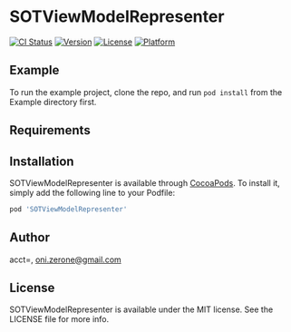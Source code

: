 # SOTViewModelRepresenter

[![CI Status](https://img.shields.io/travis/acct<blob>=<NULL>/SOTViewModelRepresenter.svg?style=flat)](https://travis-ci.org/acct<blob>=<NULL>/SOTViewModelRepresenter)
[![Version](https://img.shields.io/cocoapods/v/SOTViewModelRepresenter.svg?style=flat)](https://cocoapods.org/pods/SOTViewModelRepresenter)
[![License](https://img.shields.io/cocoapods/l/SOTViewModelRepresenter.svg?style=flat)](https://cocoapods.org/pods/SOTViewModelRepresenter)
[![Platform](https://img.shields.io/cocoapods/p/SOTViewModelRepresenter.svg?style=flat)](https://cocoapods.org/pods/SOTViewModelRepresenter)

## Example

To run the example project, clone the repo, and run `pod install` from the Example directory first.

## Requirements

## Installation

SOTViewModelRepresenter is available through [CocoaPods](https://cocoapods.org). To install
it, simply add the following line to your Podfile:

```ruby
pod 'SOTViewModelRepresenter'
```

## Author

acct<blob>=<NULL>, oni.zerone@gmail.com

## License

SOTViewModelRepresenter is available under the MIT license. See the LICENSE file for more info.
